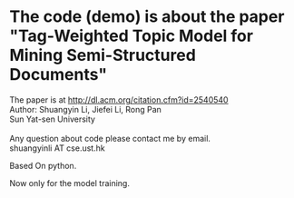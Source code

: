 The code (demo) is about the paper "Tag-Weighted Topic Model for Mining Semi-Structured Documents"
============================================================
The paper is at http://dl.acm.org/citation.cfm?id=2540540 <br/>
Author: Shuangyin Li, Jiefei Li, Rong Pan <br/>
Sun Yat-sen University <br/>
<br/>
Any question about code please contact me by email.<br/>
shuangyinli AT cse.ust.hk<br/>


Based On python.

Now only for the model training.

